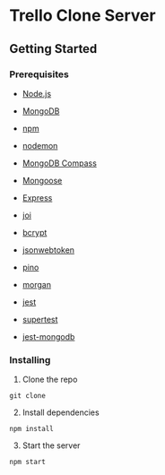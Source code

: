 # Trello Clone Server

## Getting Started

### Prerequisites

- [Node.js](https://nodejs.org/en/)
- [MongoDB](https://www.mongodb.com/)
- [npm](https://www.npmjs.com/)
- [nodemon](https://nodemon.io/)
- [MongoDB Compass](https://www.mongodb.com/products/compass)
- [Mongoose](https://mongoosejs.com/)
- [Express](https://expressjs.com/)
- [joi](https://www.npmjs.com/package/joi)
- [bcrypt](https://www.npmjs.com/package/bcrypt)
- [jsonwebtoken](https://www.npmjs.com/package/jsonwebtoken)
- [pino](https://www.npmjs.com/package/pino)
- [morgan](https://www.npmjs.com/package/morgan)

- [jest](https://jestjs.io/)
- [supertest](https://www.npmjs.com/package/supertest)
- [jest-mongodb](https://www.npmjs.com/package/@shelf/jest-mongodb)

### Installing

1. Clone the repo
```
git clone
```
2. Install dependencies
```
npm install
```
3. Start the server
```
npm start
```





